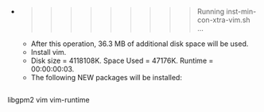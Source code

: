 * >>>>>>>>> Running inst-min-con-xtra-vim.sh ...
  * After this operation, 36.3 MB of additional disk space will be used.
  * Install vim.
  * Disk size = 4118108K. Space Used = 47176K. Runtime = 00:00:00:03.
  * The following NEW packages will be installed:
  ```bash
libgpm2 vim vim-runtime
  ```
